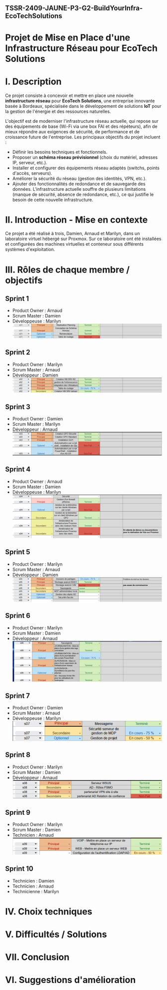 ## TSSR-2409-JAUNE-P3-G2-BuildYourInfra-EcoTechSolutions
# Projet de Mise en Place d'une Infrastructure Réseau pour EcoTech Solutions

# I. Description
Ce projet consiste à concevoir et mettre en place une nouvelle **infrastructure réseau** pour **EcoTech Solutions**, une entreprise innovante basée à Bordeaux, spécialisée dans le développement de solutions **IoT** pour la gestion de l'énergie et des ressources naturelles. 

L'objectif est de moderniser l'infrastructure réseau actuelle, qui repose sur des équipements de base (Wi-Fi via une box FAI et des répéteurs), afin de mieux répondre aux exigences de sécurité, de performance et de croissance future de l'entreprise.
Les principaux objectifs du projet incluent :
- Définir les besoins techniques et fonctionnels.
- Proposer un **schéma réseau prévisionnel** (choix du matériel, adresses IP, serveur, etc.).
- Installer et configurer des équipements réseau adaptés (switchs, points d'accès, serveurs).
- Améliorer la sécurité du réseau (gestion des identités, VPN, etc.).
- Ajouter des fonctionnalités de redondance et de sauvegarde des données.
L'infrastructure actuelle souffre de plusieurs limitations (manque de sécurité, absence de redondance, etc.), ce qui justifie le besoin de cette nouvelle infrastructure.

# II. Introduction - Mise en contexte
Ce projet a été réalisé à trois, Damien, Arnaud et Marilyn, dans un laboratoire virtuel hébergé sur Proxmox. Sur ce laboratoire ont été installées et configurées des machines virtuelles et conteneur sous différents systèmes d'exploitation. 

# III. Rôles de chaque membre / objectifs
## Sprint 1
- Product Owner : Arnaud
- Scrum Master : Damien
- Développeuse : Marilyn
 ![Objectifs](Ressources/Images/Objectifs/Objectifs_S1.png)
## Sprint 2
- Product Owner : Marilyn
- Scrum Master : Arnaud
- Développeur : Damien
   ![Objectifs](Ressources/Images/Objectifs/Objectifs_S2.png)
## Sprint 3
- Product Owner : Damien
- Scrum Master : Marilyn
- Développeur : Arnaud
  ![Objectifs](Ressources/Images/Objectifs/Objectifs_S3.png) 
## Sprint 4
- Product Owner : Arnaud
- Scrum Master : Damien
- Développeuse : Marilyn
   ![Objectifs](Ressources/Images/Objectifs/Objectifs_S4.png)
## Sprint 5
- Product Owner : Marilyn
- Scrum Master : Arnaud
- Développeur : Damien
   ![Objectifs](Ressources/Images/Objectifs/Objectifs_S5.png)
## Sprint 6
- Product Owner : Marilyn
- Scrum Master : Damien
- Développeur : Arnaud \
   ![Objectifs](Ressources/Images/Objectifs/Objectifs_S6.png)
## Sprint 7
- Product Owner : Damien
- Scrum Master : Arnaud
- Développeuse : Marilyn \
   ![Objectifs](Ressources/Images/Objectifs/Objectifs_S7.png)

## Sprint 8
- Product Owner : Marilyn
- Scrum Master : Damien
- Développeur : Arnaud
   ![Objectifs](Ressources/Images/Objectifs/Objectifs_S8.png.png)

## Sprint 9
- Product Owner : Marilyn
- Scrum Master : Damien
- Technicien : Arnaud
  ![Objectifs](Ressources/Images/Objectifs/Objectifs_S9.png.png)

 ## Sprint 10
 - Technicien : Damien
 - Technicien : Arnaud
 - Technicienne : Marilyn
  

  
 # IV. Choix techniques

 # V. Difficultés / Solutions

 # VII. Conclusion

 # VI. Suggestions d'amélioration

  

